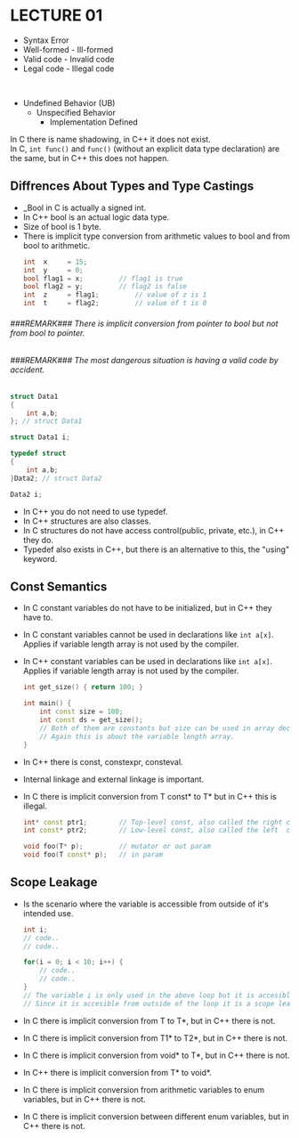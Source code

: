 # LECTURE 01

- Syntax Error
- Well-formed - Ill-formed
- Valid code  - Invalid code
- Legal code  - Illegal code

<br>

- Undefined Behavior (UB)
    - Unspecified Behavior
        - Implementation Defined

In C there is name shadowing, in C++ it does not exist.<br>
In C, `int func()` and `func()` (without an explicit data type declaration) are the same, but in C++ this does not happen.

## Diffrences About Types and Type Castings
- _Bool in C is actually a signed int.
- In C++ bool is an actual logic data type.
- Size of bool is 1 byte.
- There is implicit type conversion from arithmetic values to bool and from bool to arithmetic.
    ```cpp
    int  x     = 15;
    int  y     = 0;
    bool flag1 = x;			// flag1 is true
    bool flag2 = y;			// flag2 is false
    int  z     = flag1;			// value of z is 1
    int  t     = flag2;			// value of t is 0
    ```

###### <turquoise>###REMARK###</turquoise> <white>There is implicit conversion from pointer to bool but not from bool to pointer.</white>
###### <turquoise>###REMARK###</turquoise> <white>The most dangerous situation is having a valid code by accident.</white>

```cpp
struct Data1
{
    int a,b;
}; // struct Data1

struct Data1 i;

typedef struct
{
    int a,b;
}Data2; // struct Data2

Data2 i;
```

- In C++ you do not need to use typedef.
- In C++ structures are also classes.
- In C structures do not have access control(public, private, etc.), in C++ they do.
- Typedef also exists in C++, but there is an alternative to this, the "using" keyword.

## Const Semantics
- In C constant variables do not have to be initialized, but in C++ they have to.
- In C constant variables cannot be used in declarations like `int a[x]`. Applies if variable length array is not used by the
compiler.
- In C++ constant variables can be used in declarations like `int a[x]`. Applies if variable length array is not used by the
compiler.

    ```cpp
    int get_size() { return 100; }

    int main() {
        int const size = 100;
        int const ds = get_size();
        // Both of them are constants but size can be used in array declaration but ds cannot.
        // Again this is about the variable length array.
    }
    ```

- In C++ there is const, constexpr, consteval.
- Internal linkage and external linkage is important.
    
- In C there is implicit conversion from T const* to T* but in C++ this is illegal.
    ```cpp
    int* const ptr1;        // Top-level const, also called the right const because const is on the right of *.
    int const* ptr2;        // Low-level const, also called the left  const because const is on the left  of *.

    void foo(T* p);         // mutator or out param
    void foo(T const* p);   // in param
    ```

## Scope Leakage
- Is the scenario where the variable is accessible from outside of it's intended use.
    ```cpp
    int i;
    // code..
    // code..

    for(i = 0; i < 10; i++) {
        // code..
        // code..
    }
    // The variable i is only used in the above loop but it is accesible from outside of the loop.
    // Since it is accesible from outside of the loop it is a scope leakage.
    ```

- In C there is implicit conversion from T to T*, but in C++ there is not.
- In C there is implicit conversion from T1* to T2*, but in C++ there is not.
- In C there is implicit conversion from void* to T*, but in C++ there is not.
- In C++ there is implicit conversion from T* to void*.
- In C there is implicit conversion from arithmetic variables to enum variables, but in C++ there is not.
- In C there is implicit conversion between different enum variables, but in C++ there is not.
